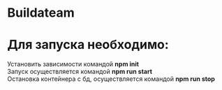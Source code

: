 # Buildateam
# Для запуска необходимо:
Установить зависимости командой **npm init**
<br/>
Запуск осуществляется командой **npm run start**
<br/>
Остановка контейнера с бд, осуществляется командой **npm run stop**
